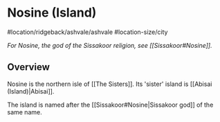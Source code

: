 # Nosine (Island)
#location/ridgeback/ashvale/ashvale #location-size/city

*For Nosine, the god of the Sissakoor religion, see [[Sissakoor#Nosine]].*

## Overview
Nosine is the northern isle of [[The Sisters]]. Its 'sister' island is [[Abisai (Island)|Abisai]].

The island is named after the [[Sissakoor#Nosine|Sissakoor god]] of the same name.